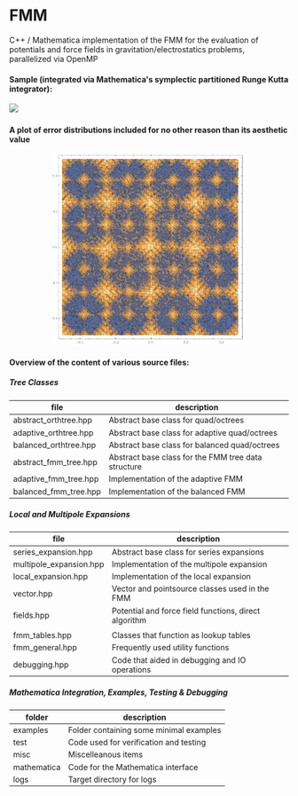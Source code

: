 # FMM
C++ / Mathematica implementation of the FMM for the evaluation of potentials and force fields in gravitation/electrostatics problems, parallelized via OpenMP

#### Sample (integrated via Mathematica's symplectic partitioned Runge Kutta integrator): 
![](coll1.gif)
#### A plot of error distributions included for no other reason than its aesthetic value
<p align = "center">
<img src="error_distribution.png" width="350"/>
</p>

#### Overview of the content of various source files: 

##### Tree Classes
| file| description | 
| -----------------------------  | ----------------------------- | 
| abstract_orthtree.hpp | Abstract base class for quad/octrees 
| adaptive_orthtree.hpp | Abstract base class for adaptive quad/octrees
| balanced_orthtree.hpp | Abstract base class for balanced quad/octrees
| abstract_fmm_tree.hpp | Abstract base class for the FMM tree data structure 
| adaptive_fmm_tree.hpp | Implementation of the adaptive FMM
| balanced_fmm_tree.hpp | Implementation of the balanced FMM

##### Local and Multipole Expansions
| file| description | 
| -----------------------------  | ----------------------------- | 
| series_expansion.hpp | Abstract base class for series expansions 
| multipole_expansion.hpp | Implementation of the multipole expansion
| local_expansion.hpp | Implementation of the local expansion
| vector.hpp | Vector and pointsource classes used in the FMM
| fields.hpp | Potential and force field functions, direct algorithm 
| | 
| fmm_tables.hpp | Classes that function as lookup tables 
| fmm_general.hpp | Frequently used utility functions 
| debugging.hpp | Code that aided in debugging and IO operations 

##### Mathematica Integration, Examples, Testing & Debugging
| folder | description | 
| -----------------------------  | ----------------------------- | 
| examples | Folder containing some minimal examples
| test | Code used for verification and testing
| misc | Miscelleanous items
| mathematica | Code for the Mathematica interface
| logs | Target directory for logs
